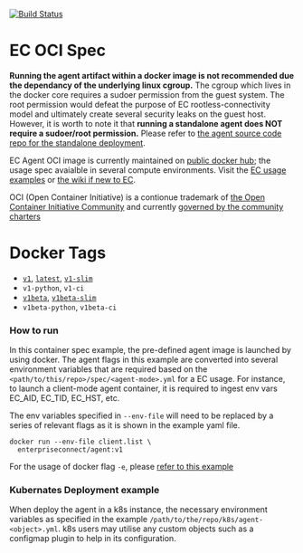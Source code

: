 [![Build Status](https://travis-ci.com/Enterprise-connect/oci.svg?branch=v1)](https://travis-ci.com/Enterprise-connect/oci)

# EC OCI Spec
**Running the agent artifact within a docker image is not recommended due the dependancy of the underlying linux cgroup.** The  cgroup which lives in the docker core requires a sudoer permission from the guest system. The root permission would defeat the purpose of EC rootless-connectivity model and ultimately create several security leaks on the guest host. However, it is worth to note it that **running a standalone agent does NOT require a sudoer/root permission.** Please refer to [the agent source code repo for the standalone deployment](https://github.build.ge.com/Enterprise-Connect/agent#Usage).

EC Agent OCI image is currently maintained on [public docker hub](https://hub.docker.com/repository/docker/enterpriseconnect/agent); the usage spec avaialble in several compute environments. Visit the [EC usage examples](https://github.com/Enterprise-connect/ec-x-sdk/tree/v1/examples) or [the wiki if new to EC](https://github.com/Enterprise-connect/ec-sdk/wiki/EC-Agent).

OCI (Open Container Initiative) is a contionue trademark of [the Open Container Initiative Community](https://www.opencontainers.org/community) and currently [governed by the community charters](https://www.opencontainers.org/about/governance)

# Docker Tags
- [```v1```](https://github.com/Enterprise-connect/oci/blob/v1/spec/agent.Dockerfile), [```latest```](https://github.com/Enterprise-connect/oci/blob/v1/spec/agent.Dockerfile), [```v1-slim```](https://github.com/Enterprise-connect/oci/blob/v1/spec/agent.Dockerfile)
- ```v1-python```, ```v1-ci```
- [```v1beta```](https://github.com/Enterprise-connect/oci/blob/v1beta/spec/agent.Dockerfile), [```v1beta-slim```](https://github.com/Enterprise-connect/oci/blob/v1beta/spec/agent.Dockerfile)
- ```v1beta-python```, ```v1beta-ci```

### How to run
In this container spec example, the pre-defined agent image is launched by using docker. The agent flags in this example are converted into several environment variables that are required based on the ```<path/to/this/repo>/spec/<agent-mode>.yml``` for a EC usage. For instance, to launch a client-mode agent container, it is required to ingest env vars EC_AID, EC_TID, EC_HST, etc. 
  
The env variables specified in ```--env-file``` will need to be replaced by a series of relevant flags as it is shown in the example yaml file.
```shell
docker run --env-file client.list \
  enterpriseconnect/agent:v1
```
For the usage of docker flag ```-e```, please [refer to this example](https://github.com/Enterprise-connect/oci/blob/v1/.travis.yml#L11)

### Kubernates Deployment example
When deploy the agent in a k8s instance, the necessary environment variables as specified in the example ```/path/to/the/repo/k8s/agent-<object>.yml```.  k8s users may utilise any custom objects such as a configmap plugin to help in its configuration.



